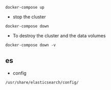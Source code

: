 ```
docker-compose up
```

- stop the cluster
```
docker-compose down
```

- To destroy the cluster and the data volumes
```
docker-compose down -v
```

## es

- config

```
/usr/share/elasticsearch/config/
```
